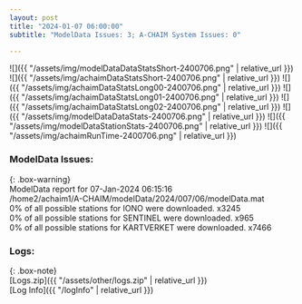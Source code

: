 ```yaml
---
layout: post
title: "2024-01-07 06:00:00"
subtitle: "ModelData Issues: 3; A-CHAIM System Issues: 0"

---
```


![]({{ "/assets/img/modelDataDataStatsShort-2400706.png" | relative_url }})
![]({{ "/assets/img/achaimDataStatsShort-2400706.png" | relative_url }})
![]({{ "/assets/img/achaimDataStatsLong00-2400706.png" | relative_url }})
![]({{ "/assets/img/achaimDataStatsLong01-2400706.png" | relative_url }})
![]({{ "/assets/img/achaimDataStatsLong02-2400706.png" | relative_url }})
![]({{ "/assets/img/modelDataDataStats-2400706.png" | relative_url }})
![]({{ "/assets/img/modelDataStationStats-2400706.png" | relative_url }})
![]({{ "/assets/img/achaimRunTime-2400706.png" | relative_url }})


### ModelData Issues:  
  
{: .box-warning}  
 ModelData report for 07-Jan-2024 06:15:16   
 /home2/achaim1/A-CHAIM/modelData/2024/007/06/modelData.mat   
 0% of all possible stations for IONO were downloaded. x3245   
 0% of all possible stations for SENTINEL were downloaded. x965   
 0% of all possible stations for KARTVERKET were downloaded. x7466   
  


### Logs:  
  
{: .box-note}  
[Logs.zip]({{ "/assets/other/logs.zip" | relative_url }})  
[Log Info]({{ "/logInfo" | relative_url }})  
